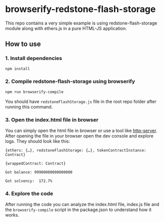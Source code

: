 # browserify-redstone-flash-storage

This repo contains a very simple example is using redstone-flash-storage module along with ethers.js in a pure HTML-JS application.

## How to use

### 1. Install dependencies
```sh
npm install
```

### 2. Compile redstone-flash-storage using browserify
```sh
npm run browserify-compile
```
You should have `redstoneFlashStorage.js` file in the root repo folder after running this command.

### 3. Open the index.html file in browser
You can simply open the html file in browser or use a tool like [http-server](https://www.npmjs.com/package/http-server). After opening the file in your browser open the dev console and explore logs. They should look like this:

```
{ethers: {…}, redstoneFlashStorage: {…}, tokenContractInstance: Contract}

{wrappedContract: Contract}

Got balance: 99900000000000000

Got solvency:  172.7%
```

### 4. Explore the code
After running the code you can analyze the index.html file, index.js file and the `browserify-compile` script in the package.json to understand how it works.
